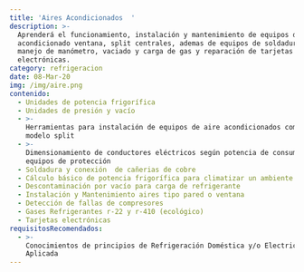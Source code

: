```yaml
---
title: 'Aires Acondicionados  '
description: >-
  Aprenderá el funcionamiento, instalación y mantenimiento de equipos de aire
  acondicionado ventana, split centrales, ademas de equipos de soldadura ,
  manejo de manómetro, vaciado y carga de gas y reparación de tarjetas
  electrónicas.
category: refrigeracion
date: 08-Mar-20
img: /img/aire.png
contenido:
  - Unidades de potencia frigorífica
  - Unidades de presión y vacío
  - >-
    Herramientas para instalación de equipos de aire acondicionados compactos y
    modelo split
  - >-
    Dimensionamiento de conductores eléctricos según potencia de consumo y 
    equipos de protección
  - Soldadura y conexión  de cañerias de cobre
  - Cálculo básico de potencia frigorífica para climatizar un ambiente
  - Descontaminación por vacío para carga de refrigerante
  - Instalación y Mantenimiento aires tipo pared o ventana
  - Detección de fallas de compresores
  - Gases Refrigerantes r-22 y r-410 (ecológico)
  - Tarjetas electrónicas
requisitosRecomendados:
  - >-
    Conocimientos de principios de Refrigeración Doméstica y/o Electricidad
    Aplicada
---
```


